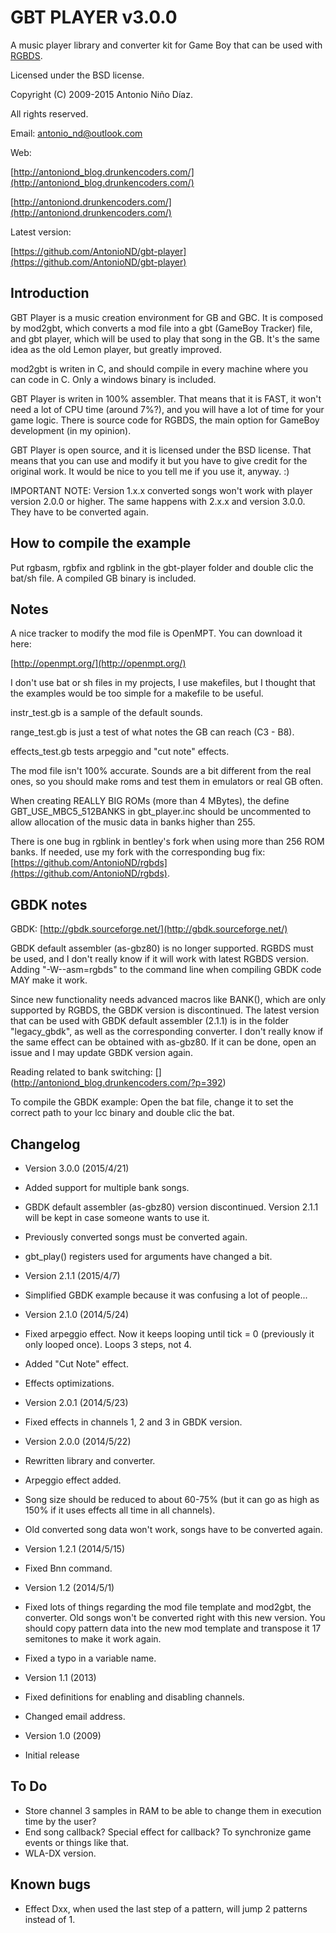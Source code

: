 GBT PLAYER  v3.0.0
==================

A music player library and converter kit for Game Boy that can be used with [RGBDS](https://github.com/bentley/rgbds).

Licensed under the BSD license.

Copyright (C) 2009-2015 Antonio Niño Díaz.

All rights reserved.

Email: antonio_nd@outlook.com

Web:

[http://antoniond_blog.drunkencoders.com/](http://antoniond_blog.drunkencoders.com/)

[http://antoniond.drunkencoders.com/](http://antoniond.drunkencoders.com/)

Latest version:

[https://github.com/AntonioND/gbt-player](https://github.com/AntonioND/gbt-player)

Introduction
------------

GBT Player is a music creation environment for GB and GBC. It is composed by mod2gbt, which converts a mod file into a gbt (GameBoy Tracker) file, and gbt player, which will be used to play that song in the GB. It's the same idea as the old Lemon player, but greatly improved.

mod2gbt is writen in C, and should compile in every machine where you can code in C. Only a windows binary is included.

GBT Player is writen in 100% assembler. That means that it is FAST, it won't need a lot of CPU time (around 7%?), and you will have a lot of time for your game logic. There is source code for RGBDS, the main option for GameBoy development (in my opinion).

GBT Player is open source, and it is licensed under the BSD license. That means that you can use and modify it but you have to give credit for the original work. It would be nice to you tell me if you use it, anyway. :)

IMPORTANT NOTE: Version 1.x.x converted songs won't work with player version 2.0.0 or higher. The same happens with 2.x.x and version 3.0.0. They have to be converted again.

How to compile the example
--------------------------

Put rgbasm, rgbfix and rgblink in the gbt-player folder and double clic the bat/sh file. A compiled GB binary is included.

Notes
-----

A nice tracker to modify the mod file is OpenMPT. You can download it here:

[http://openmpt.org/](http://openmpt.org/)

I don't use bat or sh files in my projects, I use makefiles, but I thought that the examples would be too simple for a makefile to be useful.

instr_test.gb is a sample of the default sounds.

range_test.gb is just a test of what notes the GB can reach (C3 - B8).

effects_test.gb tests arpeggio and "cut note" effects.

The mod file isn't 100% accurate. Sounds are a bit different from the real ones, so you should make roms and test them in emulators or real GB often.

When creating REALLY BIG ROMs (more than 4 MBytes), the define GBT_USE_MBC5_512BANKS in gbt_player.inc should be uncommented to allow allocation of the music data in banks higher than 255.

There is one bug in rgblink in bentley's fork when using more than 256 ROM banks. If needed, use my fork with the corresponding bug fix: [https://github.com/AntonioND/rgbds](https://github.com/AntonioND/rgbds).

GBDK notes
----------

GBDK: [http://gbdk.sourceforge.net/](http://gbdk.sourceforge.net/)

GBDK default assembler (as-gbz80) is no longer supported. RGBDS must be used, and I don't really know if it will work with latest RGBDS version. Adding "-W--asm=rgbds" to the command line when compiling GBDK code MAY make it work.

Since new functionality needs advanced macros like BANK(), which are only supported by RGBDS, the GBDK version is discontinued. The latest version that can be used with GBDK default assembler (2.1.1) is in the folder "legacy_gbdk", as well as the corresponding converter. I don't really know if the same effect can be obtained with as-gbz80. If it can be done, open an issue and I may update GBDK version again.

Reading related to bank switching: [] (http://antoniond_blog.drunkencoders.com/?p=392)

To compile the GBDK example: Open the bat file, change it to set the correct path to your lcc binary and double clic the bat.

Changelog
---------

- Version 3.0.0 (2015/4/21)
 - Added support for multiple bank songs.
 - GBDK default assembler (as-gbz80) version discontinued. Version 2.1.1 will be kept in case someone wants to use it.
 - Previously converted songs must be converted again.
 - gbt_play() registers used for arguments have changed a bit.

- Version 2.1.1 (2015/4/7)
 - Simplified GBDK example because it was confusing a lot of people...

- Version 2.1.0 (2014/5/24)
 - Fixed arpeggio effect. Now it keeps looping until tick = 0 (previously it only looped once). Loops 3 steps, not 4.
 - Added "Cut Note" effect.
 - Effects optimizations.

- Version 2.0.1 (2014/5/23)
 - Fixed effects in channels 1, 2 and 3 in GBDK version.

- Version 2.0.0 (2014/5/22)
 - Rewritten library and converter.
 - Arpeggio effect added.
 - Song size should be reduced to about 60-75% (but it can go as high as 150% if it uses effects all time in all channels).
 - Old converted song data won't work, songs have to be converted again.

- Version 1.2.1 (2014/5/15)
 - Fixed Bnn command.

- Version 1.2 (2014/5/1)
 - Fixed lots of things regarding the mod file template and mod2gbt, the converter. Old songs won't be converted right with this new version. You should copy pattern data into the new mod template and transpose it 17 semitones to make it work again.
 - Fixed a typo in a variable name.

- Version 1.1 (2013)
 - Fixed definitions for enabling and disabling channels.
 - Changed email address.

- Version 1.0 (2009)
 - Initial release

To Do
-----

- Store channel 3 samples in RAM to be able to change them in execution time by the user?
- End song callback? Special effect for callback? To synchronize game events or things like that.
- WLA-DX version.

Known bugs
----------

- Effect Dxx, when used the last step of a pattern, will jump 2 patterns instead of 1.

